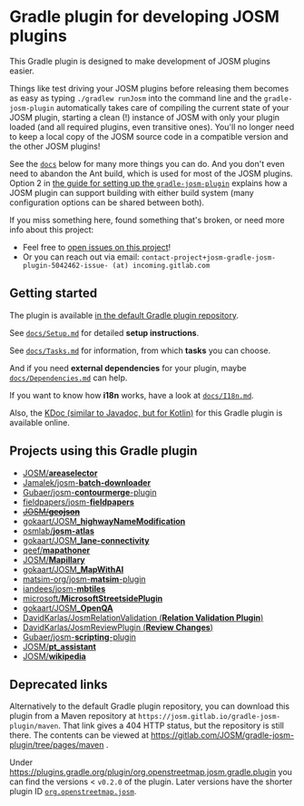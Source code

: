 # Gradle plugin for developing JOSM plugins

This Gradle plugin is designed to make development of JOSM plugins easier.

Things like test driving your JOSM plugins before releasing them becomes as easy as typing `./gradlew runJosm` into the command line and the `gradle-josm-plugin` automatically takes care of compiling the current state of your JOSM plugin, starting a clean (!) instance of JOSM with only your plugin loaded (and all required plugins, even transitive ones). You'll no longer need to keep a local copy of the JOSM source code in a compatible version and the other JOSM plugins!

See the [`docs`](./docs/) below for many more things you can do. And you don't even need to abandon the Ant build, which is used for most of the JOSM plugins. Option 2 in [the guide for setting up the `gradle-josm-plugin`](docs/Setup.md) explains how a JOSM plugin can support building with either build system (many configuration options can be shared between both).

If you miss something here, found something that's broken, or need more info about this project:
* Feel free to [open issues on this project](https://gitlab.com/JOSM/gradle-josm-plugin/issues/new)!
* Or you can reach out via email: `contact-project+josm-gradle-josm-plugin-5042462-issue- (at) incoming.gitlab.com`

## Getting started

The plugin is available [in the default Gradle plugin repository](https://plugins.gradle.org/plugin/org.openstreetmap.josm).

See [`docs/Setup.md`](docs/Setup.md) for detailed **setup instructions**.

See [`docs/Tasks.md`](docs/Tasks.md) for information, from which **tasks** you can choose.

And if you need **external dependencies** for your plugin, maybe [`docs/Dependencies.md`](docs/Dependencies.md) can help.

If you want to know how **i18n** works, have a look at [`docs/I18n.md`](docs/I18n.md).

Also, the [KDoc (similar to Javadoc, but for Kotlin)](https://josm.gitlab.io/gradle-josm-plugin/kdoc/latest/gradle-josm-plugin/org.openstreetmap.josm.gradle.plugin.config/) for this Gradle plugin is available online.

## Projects using this Gradle plugin
* [JOSM/**areaselector**](https://www.github.com/JOSM/areaselector)
* [Jamalek/josm-**batch-downloader**](https://gitlab.com/Jamalek/josm-batch-downloader)
* [Gubaer/josm-**contourmerge**-plugin](https://github.com/Gubaer/josm-contourmerge-plugin)
* [fieldpapers/josm-**fieldpapers**](https://github.com/fieldpapers/josm-fieldpapers)
* ~~[JOSM/**geojson**](https://github.com/JOSM/geojson)~~
* [gokaart/JOSM_**highwayNameModification**](https://gitlab.com/gokaart/JOSM_highwayNameModification)
* [osmlab/**josm-atlas**](https://github.com/osmlab/josm-atlas)
* [gokaart/JOSM_**lane-connectivity**](https://gitlab.com/gokaart/JOSM_lane-connectivity)
* [qeef/**mapathoner**](https://gitlab.com/qeef/mapathoner)
* [JOSM/**Mapillary**](https://github.com/JOSM/Mapillary)
* [gokaart/JOSM_**MapWithAI**](https://gitlab.com/gokaart/JOSM_MapWithAI)
* [matsim-org/josm-**matsim**-plugin](https://github.com/matsim-org/josm-matsim-plugin)
* [iandees/josm-**mbtiles**](https://github.com/iandees/josm-mbtiles)
* [microsoft/**MicrosoftStreetsidePlugin**](https://github.com/microsoft/MicrosoftStreetsidePlugin)
* [gokaart/JOSM_**OpenQA**](https://gitlab.com/gokaart/JOSM_OpenQA)
* [DavidKarlas/JosmRelationValidation (**Relation Validation Plugin**)](https://github.com/DavidKarlas/JosmRelationValidation)
* [DavidKarlas/JosmReviewPlugin (**Review Changes**)](https://github.com/DavidKarlas/JosmReviewPlugin)
* [Gubaer/josm-**scripting**-plugin](https://github.com/Gubaer/josm-scripting-plugin)
* [JOSM/**pt_assistant**](https://gitlab.com/JOSM/plugin/pt_assistant)
* [JOSM/**wikipedia**](https://gitlab.com/JOSM/plugin/wikipedia)

## Deprecated links
Alternatively to the default Gradle plugin repository, you can download this plugin from a Maven repository at `https://josm.gitlab.io/gradle-josm-plugin/maven`.
That link gives a 404 HTTP status, but the repository is still there. The contents can be viewed at https://gitlab.com/JOSM/gradle-josm-plugin/tree/pages/maven .

Under https://plugins.gradle.org/plugin/org.openstreetmap.josm.gradle.plugin you can find the versions < `v0.2.0` of the plugin. Later versions have the shorter plugin ID [`org.openstreetmap.josm`](https://plugins.gradle.org/plugin/org.openstreetmap.josm).
